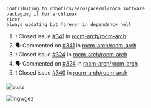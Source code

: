 ```
contributing to robotics/aerospace/ml/rocm software
packaging it for archlinux
ricer
always updating but forever in dependency hell
```

<!--START_SECTION:activity-->
1. ❗️ Closed issue [#341](https://github.com//rocm-arch/rocm-arch/issues/341) in [rocm-arch/rocm-arch](https://github.com//rocm-arch/rocm-arch)
2. 🗣 Commented on [#341](https://github.com//rocm-arch/rocm-arch/issues/341) in [rocm-arch/rocm-arch](https://github.com//rocm-arch/rocm-arch)
3. ❗️ Closed issue [#324](https://github.com//rocm-arch/rocm-arch/issues/324) in [rocm-arch/rocm-arch](https://github.com//rocm-arch/rocm-arch)
4. 🗣 Commented on [#324](https://github.com//rocm-arch/rocm-arch/issues/324) in [rocm-arch/rocm-arch](https://github.com//rocm-arch/rocm-arch)
5. ❗️ Closed issue [#340](https://github.com//rocm-arch/rocm-arch/issues/340) in [rocm-arch/rocm-arch](https://github.com//rocm-arch/rocm-arch)
<!--END_SECTION:activity-->


![statz](https://github-readme-stats.vercel.app/api?username=acxz&include_all_commits=true&show_icons=true)

[![lngwgez](https://github-readme-stats.vercel.app/api/top-langs/?username=acxz&layout=compact)](https://github.com/acxz/github-readme-stats)


<!--
**acxz/acxz** is a ✨ _special_ ✨ repository because its `README.md` (this file) appears on your GitHub profile.

Here are some ideas to get you started:

- 🔭 I’m currently working on ...
- 🌱 I’m currently learning ...
- 👯 I’m looking to collaborate on ...
- 🤔 I’m looking for help with ...
- 💬 Ask me about ...
- 📫 How to reach me: ...
- 😄 Pronouns: ...
- ⚡ Fun fact: ...
-->
